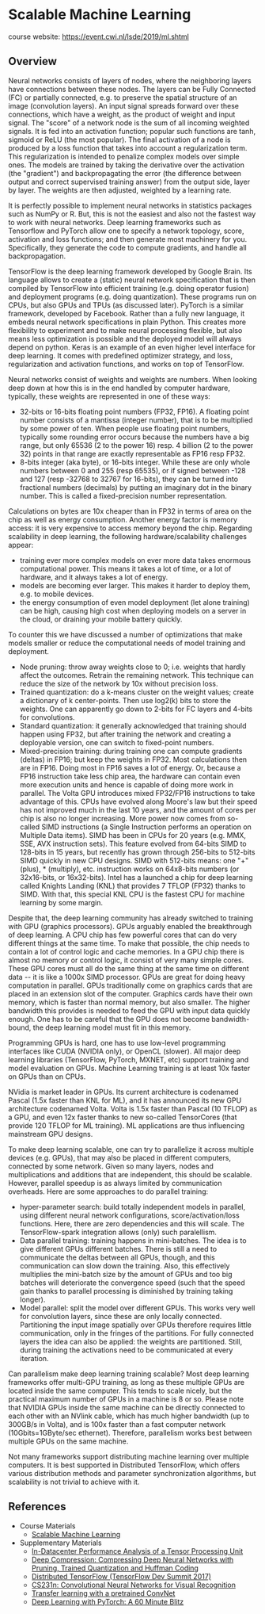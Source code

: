 # Scalable Machine Learning

course website: https://event.cwi.nl/lsde/2019/ml.shtml

## Overview

Neural networks consists of layers of nodes, where the neighboring layers have connections between these nodes. The layers can be Fully Connected (FC) or partially connected, e.g. to preserve the spatial structure of an image (convolution layers). An input signal spreads forward over these connections, which have a weight, as the product of weight and input signal. The "score" of a network node is the sum of all incoming weighted signals. It is fed into an activation function; popular such functions are tanh, sigmoid or ReLU (the most popular). The final activation of a node is produced by a loss function that takes into account a regularization term. This regularization is intended to penalize complex models over simple ones. The models are trained by taking the derivative over the activation (the "gradient") and backpropagating the error (the difference between output and correct supervised training answer) from the output side, layer by layer. The weights are then adjusted, weighted by a learning rate.

It is perfectly possible to implement neural networks in statistics packages such as NumPy or R. But, this is not the easiest and also not the fastest way to work with neural networks. Deep learning frameworks such as Tensorflow and PyTorch allow one to specify a network topology, score, activation and loss functions; and then generate most machinery for you. Specifically, they generate the code to compute gradients, and handle all backpropagation.

TensorFlow is the deep learning framework developed by Google Brain. Its language allows to create a (static) neural network specification that is then compiled by TensorFlow into efficient training (e.g. doing operator fusion) and deployment programs (e.g. doing quantization). These programs run on CPUs, but also GPUs and TPUs (as discussed later). PyTorch is a similar framework, developed by Facebook. Rather than a fully new language, it embeds neural network specifications in plain Python. This creates more flexibility to experiment and to make neural processing flexible, but also means less optimization is possible and the deployed model will always depend on python. Keras is an example of an even higher level interface for deep learning. It comes with predefined optimizer strategy, and loss, regularization and activation functions, and works on top of TensorFlow.

Neural networks consist of weights and weights are numbers. When looking deep down at how this is in the end handled by computer hardware, typically, these weights are represented in one of these ways:

- 32-bits or 16-bits floating point numbers (FP32, FP16). A floating point number consists of a mantissa (integer number), that is to be multiplied by some power of ten. When people use floating point numbers, typically some rounding error occurs because the numbers have a big range, but only 65536 (2 to the power 16) resp. 4 billion (2 to the power 32) points in that range are exactly representable as FP16 resp FP32.
- 8-bits integer (aka byte), or 16-bits integer. While these are only whole numbers between 0 and 255 (resp 65535), or if signed between -128 and 127 (resp -32768 to 32767 for 16-bits), they can be turned into fractional numbers (decimals) by putting an imaginary dot in the binary number. This is called a fixed-precision number representation.

Calculations on bytes are 10x cheaper than in FP32 in terms of area on the chip as well as energy consumption. Another energy factor is memory access: it is very expensive to access memory beyond the chip.
Regarding scalability in deep learning, the following hardware/scalability challenges appear:

- training ever more complex models on ever more data takes enormous computational power. This means it takes a lot of time, or a lot of hardware, and it always takes a lot of energy.
- models are becoming ever larger. This makes it harder to deploy them, e.g. to mobile devices.
- the energy consumption of even model deployment (let alone training) can be high, causing high cost when deploying models on a server in the cloud, or draining your mobile battery quickly.

To counter this we have discussed a number of optimizations that make models smaller or reduce the computational needs of model training and deployment.

- Node pruning: throw away weights close to 0; i.e. weights that hardly affect the outcomes. Retrain the remaining network. This technique can reduce the size of the network by 10x without precision loss.
- Trained quantization: do a k-means cluster on the weight values; create a dictionary of k center-points. Then use log2(k) bits to store the weights. One can apparently go down to 2-bits for FC layers and 4-bits for convolutions.
- Standard quantization: it generally acknowledged that training should happen using FP32, but after training the network and creating a deployable version, one can switch to fixed-point numbers.
- Mixed-precision training: during training one can compute gradients (deltas) in FP16; but keep the weights in FP32. Most calculations then are in FP16. Doing most in FP16 saves a lot of energy. Or, because a FP16 instruction take less chip area, the hardware can contain even more execution units and hence is capable of doing more work in parallel. The Volta GPU introduces mixed FP32/FP16 instructions to take advantage of this.
CPUs have evolved along Moore's law but their speed has not improved much in the last 10 years, and the amount of cores per chip is also no longer increasing. More power now comes from so-called SIMD instructions (a Single Instruction performs an operation on Multiple Data items). SIMD has been in CPUs for 20 years (e.g. MMX, SSE, AVX instruction sets). This feature evolved from 64-bits SIMD to 128-bits in 15 years, but recently has grown through 256-bits to 512-bits SIMD quickly in new CPU designs. SIMD with 512-bits means: one "+" (plus), * (multiply), etc. instruction works on 64x8-bits numbers (or 32x16-bits, or 16x32-bits). Intel has a launched a chip for deep learning called Knights Landing (KNL) that provides 7 TFLOP (FP32) thanks to SIMD. With that, this special KNL CPU is the fastest CPU for machine learning by some margin.

Despite that, the deep learning community has already switched to training with GPU (graphics processors). GPUs arguably enabled the breakthrough of deep learning. A CPU chip has few powerful cores that can do very different things at the same time. To make that possible, the chip needs to contain a lot of control logic and cache memories. In a GPU chip there is almost no memory or control logic, it consist of very many simple cores. These GPU cores must all do the same thing at the same time on different data -- it is like a 1000x SIMD processor. GPUs are great for doing heavy computation in parallel. GPUs traditionally come on graphics cards that are placed in an extension slot of the computer. Graphics cards have their own memory, which is faster than normal memory, but also smaller. The higher bandwidth this provides is needed to feed the GPU with input data quickly enough. One has to be careful that the GPU does not become bandwidth-bound, the deep learning model must fit in this memory.

Programming GPUs is hard, one has to use low-level programming interfaces like CUDA (NVIDIA only), or OpenCL (slower). All major deep learning libraries (TensorFlow, PyTorch, MXNET, etc) support training and model evaluation on GPUs. Machine Learning training is at least 10x faster on GPUs than on CPUs.

NVidia is market leader in GPUs. Its current architecture is codenamed Pascal (1.5x faster than KNL for ML), and it has announced its new GPU architecture codenamed Volta. Volta is 1.5x faster than Pascal (10 TFLOP) as a GPU, and even 12x faster thanks to new so-called TensorCores (that provide 120 TFLOP for ML training). ML applications are thus influencing mainstream GPU designs.

To make deep learning scalable, one can try to parallelize it across multiple devices (e.g. GPUs), that may also be placed in different computers, connected by some network. Given so many layers, nodes and multiplications and additions that are independent, this should be scalable. However, parallel speedup is as always limited by communication overheads. Here are some approaches to do parallel training:

- hyper-parameter search: build totally independent models in parallel, using different neural network configurations, score/activation/loss functions. Here, there are zero dependencies and this will scale. The TensorFlow-spark integration allows (only) such paralellism.
- Data parallel training: training happens in mini-batches. The idea is to give different GPUs different batches. There is still a need to communicate the deltas between all GPUs, though, and this communication can slow down the training. Also, this effectively multiplies the mini-batch size by the amount of GPUs and too big batches will deteriorate the convergence speed (such that the speed gain thanks to parallel processing is diminished by training taking longer).
- Model parallel: split the model over different GPUs. This works very well for convolution layers, since these are only locally connected. Partitioning the input image spatially over GPUs therefore requires little communication, only in the fringes of the partitions. For fully connected layers the idea can also be applied: the weights are partitioned. Still, during training the activations need to be communicated at every iteration.

Can parallelism make deep learning training scalable? Most deep learning frameworks offer multi-GPU training, as long as these multiple GPUs are located inside the same computer. This tends to scale nicely, but the practical maximum number of GPUs in a machine is 8 or so. Please note that NVIDIA GPUs inside the same machine can be directly connected to each other with an NVlink cable, which has much higher bandwidth (up to 300GB/s in Volta), and is 100x faster than a fast computer network (10Gbits=1GByte/sec ethernet). Therefore, parallelism works best between multiple GPUs on the same machine.

Not many frameworks support distributing machine learning over multiple computers. It is best supported in Distributed TensorFlow, which offers various distribution methods and parameter synchronization algorithms, but scalability is not trivial to achieve with it.

## References

- Course Materials
    - [Scalable Machine Learning](https://github.com/cyyeh/large-scale-data-engineering/blob/master/machine-learning/05-Scalable%20Machine%20Learning.pdf)
- Supplementary Materials
    - [In-Datacenter Performance Analysis of a Tensor Processing Unit](https://github.com/cyyeh/large-scale-data-engineering/blob/master/machine-learning/tpu.pdf)
    - [Deep Compression: Compressing Deep Neural Networks with Pruning, Trained Quantization and Huffman Coding](https://github.com/cyyeh/large-scale-data-engineering/blob/master/machine-learning/deepcompression.pdf)
    - [Distributed TensorFlow (TensorFlow Dev Summit 2017)](https://www.youtube.com/watch?v=la_M6bCV91M)
    - [CS231n: Convolutional Neural Networks for Visual Recognition](http://cs231n.stanford.edu/)
    - [Transfer learning with a pretrained ConvNet](https://www.tensorflow.org/tutorials/images/transfer_learning)
    - [Deep Learning with PyTorch: A 60 Minute Blitz](https://pytorch.org/tutorials/beginner/deep_learning_60min_blitz.html)
